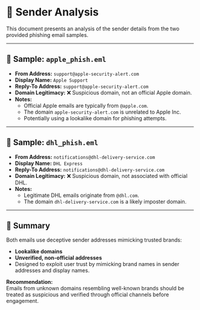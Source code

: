 # 📧 Sender Analysis

This document presents an analysis of the sender details from the two provided phishing email samples.

---

## 📂 Sample: `apple_phish.eml`

- **From Address:** `support@apple-security-alert.com`
- **Display Name:** `Apple Support`
- **Reply-To Address:** `support@apple-security-alert.com`
- **Domain Legitimacy:** ❌ Suspicious domain, not an official Apple domain.
- **Notes:**
  - Official Apple emails are typically from `@apple.com`.
  - The domain `apple-security-alert.com` is unrelated to Apple Inc.
  - Potentially using a lookalike domain for phishing attempts.

---

## 📂 Sample: `dhl_phish.eml`

- **From Address:** `notifications@dhl-delivery-service.com`
- **Display Name:** `DHL Express`
- **Reply-To Address:** `notifications@dhl-delivery-service.com`
- **Domain Legitimacy:** ❌ Suspicious domain, not associated with official DHL.
- **Notes:**
  - Legitimate DHL emails originate from `@dhl.com`.
  - The domain `dhl-delivery-service.com` is a likely imposter domain.

---

## 📌 Summary

Both emails use deceptive sender addresses mimicking trusted brands:
- **Lookalike domains**
- **Unverified, non-official addresses**
- Designed to exploit user trust by mimicking brand names in sender addresses and display names.

**Recommendation:**  
Emails from unknown domains resembling well-known brands should be treated as suspicious and verified through official channels before engagement.
